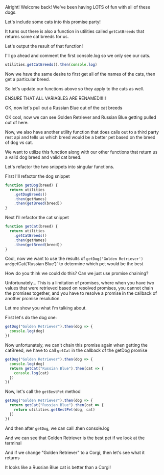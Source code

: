 Alright! Welcome back!
We've been having LOTS of fun with all of these dogs.

Let's include some cats into this promise party!

It turns out there is also a function in utilities called `getCatBreeds` that returns some cat breeds for us.

Let's output the result of that function!

I'll go ahead and comment the first console.log so we only see our cats.

```js
utilities.getCatBreeds().then(console.log)
```

Now we have the same desire to first get all of the names of the cats, then get a particular breed.

So let's update our functions above so they apply to the cats as well.

ENSURE THAT ALL VARIABLES ARE RENAMED!!!!!

OK, now let's pull out a Russian Blue out of the cat breeds

OK cool, now we can see Golden Retriever and Russian Blue getting pulled out of here.

Now, we also have another utility function that does calls out to a third party rest api
and tells us which breed would be a better pet based on the breed of dog vs cat.

We want to utilize this function along with our other functions that return us a valid dog breed and valid cat breed.

Let's refactor the two snippets into singular functions.

First I'll refactor the dog snippet

```js
function getDog(breed) {
  return utilities
    .getDogBreeds()
    .then(getNames)
    .then(getBreed(breed))
}
```

Next I'll refactor the cat snippet

```js
function getCat(breed) {
  return utilities
    .getCatBreeds()
    .then(getNames)
    .then(getBreed(breed))
}
```

Cool, now we want to use the results of `getDog('Golden Retriever') and`getCat('Russian Blue')` to determine which pet would be the best

How do you think we could do this? Can we just use promise chaining?

Unfortunately... This is a limitation of promises, where when you have two values that were retrieved based on
resolved promises, you cannot chain the promises together, and you have to resolve a promise in the callback of another promise
resolution.

Let me show you what I'm talking about.

First let's do the dog one:

```js
getDog("Golden Retriever").then(dog => {
  console.log(dog)
})
```

Now unfortunately, we can't chain this promise again when getting the catBreed, we have to call `getCat` in the callback
of the getDog promise

```js
getDog("Golden Retriever").then(dog => {
  console.log(dog)
  return getCat("Russian Blue").then(cat => {
    console.log(cat)
  })
})
```

Now, let's call the `getBestPet` method

```js
getDog("Golden Retriever").then(dog => {
  return getCat("Russian Blue").then(cat => {
    return utilities.getBestPet(dog, cat)
  })
})
```

And then after `getDog`, we can call .then console.log

And we can see that Golden Retriever is the best pet if we look at the terminal

And if we change "Golden Retriever" to a Corgi, then let's see what it returns

It looks like a Russian Blue cat is better than a Corgi!

